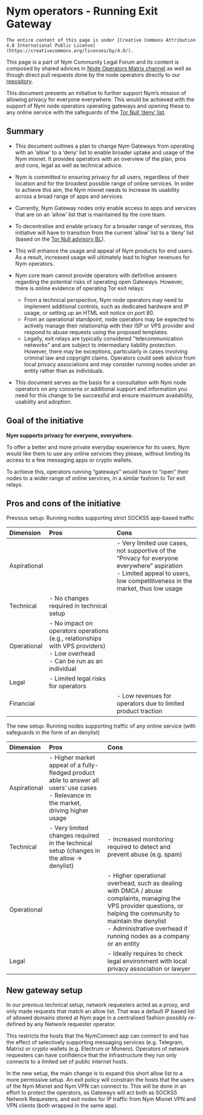 # Nym operators - Running Exit Gateway

```admonish info
The entire content of this page is under [Creative Commons Attribution 4.0 International Public License](https://creativecommons.org/licenses/by/4.0/).
```

This page is a part of Nym Community Legal Forum and its content is composed by shared advices in [Node Operators Matrix channel](https://matrix.to/#/#operators:nymtech.chat) as well as though direct pull requests done by the node operators directly to our [repository](https://github.com/nymtech/nym/tree/develop/documentation/operators/src).

This document presents an initiative to further support Nym’s mission of allowing privacy for everyone everywhere. This would be achieved with the support of Nym node operators operating gateways and opening these to any online service with the safeguards of the [Tor Null ‘deny’ list](https://tornull.org/).

## Summary

* This document outlines a plan to change Nym Gateways from operating with an ‘allow’ to a ‘deny’ list to enable broader uptake and usage of the Nym mixnet. It provides operators with an overview of the plan, pros and cons, legal as well as technical advice. 

* Nym is committed to ensuring privacy for all users, regardless of their location and for the broadest possible range of online services. In order to achieve this aim, the Nym mixnet needs to increase its usability across a broad range of apps and services.

* Currently, Nym Gateway nodes only enable access to apps and services that are on an ‘allow’ list that is maintained by the core team. 

* To decentralise and enable privacy for a broader range of services, this initiative will have to transition from the current ‘allow’ list to a ‘deny’ list (based on the [Tor Null advisory BL](https://tornull.org/)). 

* This will enhance the usage and appeal of Nym products for end users. As a result, increased usage will ultimately lead to higher revenues for Nym operators.

* Nym core team cannot provide operators with definitive answers regarding the potential risks of operating open Gateways. However, there is online evidence of operating Tor exit relays:
	* From a technical perspective, Nym node operators may need to implement additional controls, such as dedicated hardware and IP usage, or setting up an HTML exit notice on port 80.
	* From an operational standpoint, node operators may be expected to actively manage their relationship with their ISP or VPS provider and respond to abuse requests using the proposed templates.
	* Legally, exit relays are typically considered "telecommunication networks" and are subject to intermediary liability protection. However, there may be exceptions, particularly in cases involving criminal law and copyright claims. Operators could seek advice from local privacy associations and may consider running nodes under an entity rather than as individuals.

* This document serves as the basis for a consultation with Nym node operators on any concerns or additional support and information you need for this change to be successful and ensure maximum availability, usability and adoption.

## Goal of the initiative

**Nym supports privacy for everyone, everywhere.**

To offer a better and more private everyday experience for its users, Nym would like them to use any online services they please, without limiting its access to a few messaging apps or crypto wallets.

To achieve this, operators running “gateways” would have to “open” their nodes to a wider range of online services, in a similar fashion to Tor exit relays.

## Pros and cons of the initiative

Previous setup: Running nodes supporting strict SOCKS5 app-based traffic

| **Dimension** | **Pros** | **Cons** |
| :--- | :--- | :--- |
| Aspirational |   | - Very limited use cases, not supportive of the “Privacy for everyone everywhere” aspiration<br>- Limited appeal to users, low competitiveness in the market, thus low usage |
| Technical | - No changes required in technical setup |   |
| Operational | - No impact on operators operations (e.g., relationships with VPS providers)<br>- Low overhead<br>- Can be run as an individual |   |
| Legal | - Limited legal risks for operators |    |
| Financial |    | - Low revenues for operators due to limited product traction | 


The new setup: Running nodes supporting traffic of any online service (with safeguards in the form of an denylist)

| **Dimension** | **Pros** | **Cons** |
| :--- | :--- | :--- |
| Aspirational | - Higher market appeal of a fully-fledged product able to answer all users’ use cases<br>- Relevance in the market, driving higher usage |   |
| Technical | - Very limited changes required in the technical setup (changes in the allow -> denylist) | - Increased monitoring required to detect and prevent abuse (e.g. spam) |
| Operational |    | - Higher operational overhead, such as dealing with DMCA / abuse complaints, managing the VPS provider questions, or helping the community to maintain the denylist <br>- Administrative overhead if running nodes as a company or an entity |
| Legal |   | - Ideally requires to check legal environment with local privacy association or lawyer | Financial | - Higher revenue potential for operators due to the increase in network usage | - If not running VPS with an unlimited bandwidth plan, higher costs due to higher network usage |

## New gateway setup

In our previous technical setup, network requesters acted as a proxy, and only made requests that match an allow list. That was a default IP based list of allowed domains stored at Nym page in a centralised fashion possibly re-defined by any Network requester operator. 

This restricts the hosts that the NymConnect app can connect to and has the effect of selectively supporting messaging services (e.g. Telegram, Matrix) or crypto wallets (e.g. Electrum or Monero). Operators of network requesters can have confidence that the infrastructure they run only connects to a limited set of public internet hosts.

In the new setup, the main change is to expand this short allow list to a more permissive setup. An exit policy will constrain the hosts that the users of the Nym Mixnet and Nym VPN can connect to. This will be done in an effort to protect the operators, as Gateways will act both as SOCKS5 Network Requesters, and exit nodes for IP traffic from Nym Mixnet VPN and VPN clients (both wrapped in the same app). 






